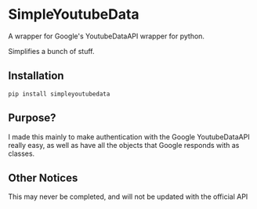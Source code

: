 # SimpleYoutubeData

A wrapper for Google's YoutubeDataAPI wrapper for python.

Simplifies a bunch of stuff.

## Installation

`pip install simpleyoutubedata`

## Purpose?

I made this mainly to make authentication with the Google YoutubeDataAPI really easy,
as well as have all the objects that Google responds with as classes.

## Other Notices

This may never be completed, and will not be updated with the official API
